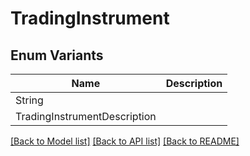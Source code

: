 # TradingInstrument

## Enum Variants

| Name | Description |
|---- | -----|
| String |  |
| TradingInstrumentDescription |  |

[[Back to Model list]](../README.md#documentation-for-models) [[Back to API list]](../README.md#documentation-for-api-endpoints) [[Back to README]](../README.md)


